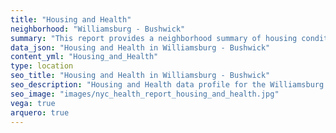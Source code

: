 ```yaml
---
title: "Housing and Health"
neighborhood: "Williamsburg - Bushwick"
summary: "This report provides a neighborhood summary of housing conditions and related health outcomes. It also describes population characteristics that can increase vulnerability to housing hazards."
data_json: "Housing and Health in Williamsburg - Bushwick"
content_yml: "Housing_and_Health"
type: location
seo_title: "Housing and Health in Williamsburg - Bushwick"
seo_description: "Housing and Health data profile for the Williamsburg - Bushwick neighborhood of NYC."
seo_image: "images/nyc_health_report_housing_and_health.jpg"
vega: true
arquero: true
---
```

